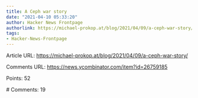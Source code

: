 ```yaml
---
title: A Ceph war story
date: "2021-04-10 05:33:20"
author: Hacker News Frontpage
authorlink: https://michael-prokop.at/blog/2021/04/09/a-ceph-war-story/
tags:
- Hacker-News-Frontpage
---
```


<p>Article URL: <a href="https://michael-prokop.at/blog/2021/04/09/a-ceph-war-story/">https://michael-prokop.at/blog/2021/04/09/a-ceph-war-story/</a></p>
<p>Comments URL: <a href="https://news.ycombinator.com/item?id=26759185">https://news.ycombinator.com/item?id=26759185</a></p>
<p>Points: 52</p>
<p># Comments: 19</p>
